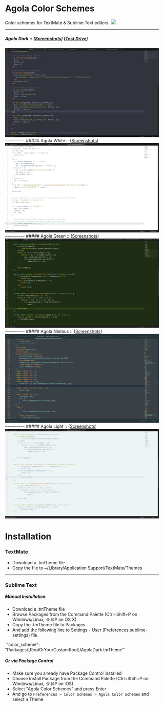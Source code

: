# Agola Color Schemes
Color schemes for TextMate &amp; Sublime Text editors. <img src="http://img.shields.io/badge/v-1.4.2-yellowgreen.svg" />

----------
##### Agola Dark :: (<a href="https://github.com/UnderlineWords/Agola-Color-Schemes/blob/master/screenshots/Dark/AgolaDark.md">Screenshots</a>) (<a href="http://tmtheme-editor.herokuapp.com/#!/editor/theme/Agola%20Dark" target="_blank">Test Drive</a>)
<img src="https://raw.githubusercontent.com/UnderlineWords/Agola-Color-Schemes/master/screenshots/Dark/ruby.png" />
----------
##### Agola White :: (<a href="https://github.com/UnderlineWords/Agola-Color-Schemes/blob/master/screenshots/White/AgolaWhite.md">Screenshots</a>)
<img src="https://raw.githubusercontent.com/UnderlineWords/Agola-Color-Schemes/master/screenshots/White/Javascript.png" />
----------
##### Agola Green :: (<a href="https://github.com/UnderlineWords/Agola-Color-Schemes/blob/master/screenshots/Green/AgolaGreen.md">Screenshots</a>)
<img src="https://raw.githubusercontent.com/UnderlineWords/Agola-Color-Schemes/master/screenshots/Green/Java.png" />
----------
##### Agola Nimbus :: (<a href="https://github.com/UnderlineWords/Agola-Color-Schemes/blob/master/screenshots/Nimbus/AgolaNimbus.md">Screenshots</a>)
<img src="https://raw.githubusercontent.com/UnderlineWords/Agola-Color-Schemes/master/screenshots/Nimbus/Less.png" />
----------
##### Agola Light :: (<a href="https://github.com/UnderlineWords/Agola-Color-Schemes/blob/master/screenshots/Light/AgolaLight.md">Screenshots</a>)
<img src="https://raw.githubusercontent.com/UnderlineWords/Agola-Color-Schemes/master/screenshots/Light/Java.png" />

# Installation

### TextMate
 - Download a .tmTheme file
 - Copy the file to ~/Library/Application Support/TextMate/Themes

----------
### Sublime Text
##### Manual Installation
- Download a .tmTheme file
- Browse Packages from the Command Palette (Ctrl+Shift+P on Windows/Linux, ⇧⌘P on OS X)
- Copy the .tmTheme file to Packages
- And add the following line to Settings - User (Preferences.sublime-settings) file.
<p>`"color_scheme": "Packages/[RootOrYourCustomRoot]/AgolaDark.tmTheme"`</p>

##### Or via Package Control
- Make sure you already have Package Control installed
- Choose Install Package from the Command Palette (Ctrl+Shift+P on Windows/Linux, ⇧⌘P on iOS)
- Select "Agola Color Schemes" and press Enter
- And go to `Preferences > Color Schemes > Agola Color Schemes` and select a Theme